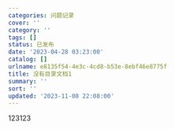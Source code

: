 ```yaml
---
categories: 问题记录
cover: ''
category: ''
tags: []
status: 已发布
date: '2023-04-28 03:23:00'
catalog: []
urlname: e8135f54-4e3c-4cd8-b53e-8ebf46e8775f
title: 没有目录文档1
summary: ''
sort: ''
updated: '2023-11-08 22:08:00'
---
```


123123


